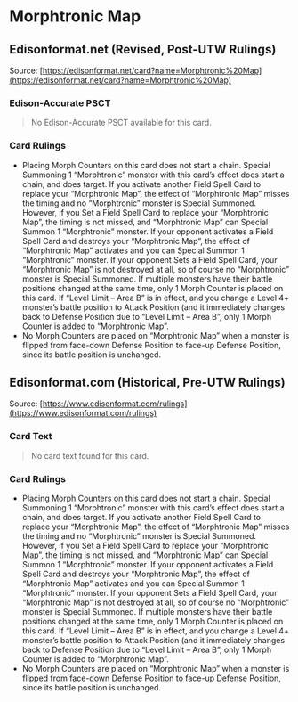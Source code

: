 # Morphtronic Map

## Edisonformat.net (Revised, Post-UTW Rulings)

Source: [https://edisonformat.net/card?name=Morphtronic%20Map](https://edisonformat.net/card?name=Morphtronic%20Map)

### Edison-Accurate PSCT

> No Edison-Accurate PSCT available for this card.

### Card Rulings

*   Placing Morph Counters on this card does not start a chain. Special Summoning 1 “Morphtronic” monster with this card’s effect does start a chain, and does target. If you activate another Field Spell Card to replace your “Morphtronic Map”, the effect of “Morphtronic Map” misses the timing and no “Morphtronic” monster is Special Summoned. However, if you Set a Field Spell Card to replace your “Morphtronic Map”, the timing is not missed, and “Morphtronic Map” can Special Summon 1 “Morphtronic” monster. If your opponent activates a Field Spell Card and destroys your “Morphtronic Map”, the effect of “Morphtronic Map” activates and you can Special Summon 1 “Morphtronic” monster. If your opponent Sets a Field Spell Card, your “Morphtronic Map” is not destroyed at all, so of course no “Morphtronic” monster is Special Summoned. If multiple monsters have their battle positions changed at the same time, only 1 Morph Counter is placed on this card. If “Level Limit – Area B” is in effect, and you change a Level 4+ monster’s battle position to Attack Position (and it immediately changes back to Defense Position due to “Level Limit – Area B”, only 1 Morph Counter is added to “Morphtronic Map”.
*   No Morph Counters are placed on “Morphtronic Map” when a monster is flipped from face-down Defense Position to face-up Defense Position, since its battle position is unchanged.


## Edisonformat.com (Historical, Pre-UTW Rulings)

Source: [https://www.edisonformat.com/rulings](https://www.edisonformat.com/rulings)

### Card Text

> No card text found for this card.

### Card Rulings

*   Placing Morph Counters on this card does not start a chain. Special Summoning 1 “Morphtronic” monster with this card’s effect does start a chain, and does target. If you activate another Field Spell Card to replace your “Morphtronic Map”, the effect of “Morphtronic Map” misses the timing and no “Morphtronic” monster is Special Summoned. However, if you Set a Field Spell Card to replace your “Morphtronic Map”, the timing is not missed, and “Morphtronic Map” can Special Summon 1 “Morphtronic” monster. If your opponent activates a Field Spell Card and destroys your “Morphtronic Map”, the effect of “Morphtronic Map” activates and you can Special Summon 1 “Morphtronic” monster. If your opponent Sets a Field Spell Card, your “Morphtronic Map” is not destroyed at all, so of course no “Morphtronic” monster is Special Summoned. If multiple monsters have their battle positions changed at the same time, only 1 Morph Counter is placed on this card. If “Level Limit – Area B” is in effect, and you change a Level 4+ monster’s battle position to Attack Position (and it immediately changes back to Defense Position due to “Level Limit – Area B”, only 1 Morph Counter is added to “Morphtronic Map”.
*   No Morph Counters are placed on “Morphtronic Map” when a monster is flipped from face-down Defense Position to face-up Defense Position, since its battle position is unchanged.


